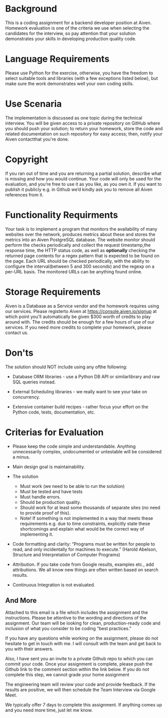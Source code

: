 # Background
This is a coding assignment for a backend developer position at Aiven.
Homework evaluation is one of the criteria we use when selecting the candidates for the interview, so pay attention that your solution demonstrates your skills in developing production quality code.

# Language Requirements
Please use Python for the exercise, otherwise, you have the freedom to select suitable tools and libraries (with a few exceptions listed below), but make sure the work demonstrates well your own coding skills.

# Use Scenaria
The implementation is discussed as one topic during the technical interview.
You will be given access to a private repository on GitHub where you should push your solution; to return your homework, store the code and related documentation on such repository for easy access; then, notify your Aiven contactthat you're done.

# Copyright
If you ran out of time and you are returning a partial solution, describe what is missing and how you would continue.
Your code will only be used for the evaluation, and you’re free to use it as you like, as you own it. 
If you want to publish it publicly e.g. in Github we’d kindly ask you to remove all Aiven references from it.

# Functionality Requirments
Your task is to implement a program that monitors the availability of many websites over the network, produces metrics about these and stores the metrics into an Aiven PostgreSQL database.
The website monitor should perform the checks periodically and collect the request timestamp,the response time, the HTTP status code, as well as **optionally** checking the returned page contents for a regex pattern that is expected to be found on the page. 
Each URL should be checked periodically, with the ability to configure the interval(between 5 and 300 seconds) and the regexp on a per-URL basis. The monitored URLs can be anything found online.

# Storage Requirements
Aiven is a Database as a Service vendor and the homework requires using our services. Please registerto Aiven at https://console.aiven.io/signup at which point you'll automatically be given $300 worth of credits to play around with. The credits should be enough for a few hours of use of our services. If you need more credits to complete your homework, please contact us.

# Don'ts
The solution should NOT include using any ofthe following:
- Database ORM libraries - use a Python DB API or similarlibrary and raw SQL queries instead.

- External Scheduling libraries - we really want to see your take on concurrency.

- Extensive container build recipes - rather focus your effort on the Python code, tests, documentation, etc.

#  Criterias for Evaluation
- Please keep the code simple and understandable. Anything unnecessarily complex, undocumented or untestable will be considered a minus.
- Main design goal is maintainability.
- The solution
    - Must work (we need to be able to run the solution)
    - Must be tested and have tests
    - Must handle errors.
    - Should be production quality.
    - Should work for at least some thousands of separate sites (no need to provide proof of this).
    - Note! If something is not implemented in a way that meets these requirements e.g. due to time constraints, explicitly state these shortcomings and explain what would be the correct way of implementing it.

- Code formatting and clarity: “Programs must be written for people to read, and only incidentally for machines to execute.” (Harold Abelson, Structure and Interpretation of Computer Programs)
- Attribution. If you take code from Google results, examples etc., add attributions. We all know new things are often written based on search results.
- Continuous Integration is not evaluated.

## And More
Attached to this email is a file which includes the assignment and the instructions. Please be attentive to the wording and directions of the assignment. Our team will be looking for clean, production-ready code and inclusion of what you consider to be coding “best practices.”

If you have any questions while working on the assignment, please do not hesitate to get in touch with me. I will consult with the team and get back to you with their answers.

Also, I have sent you an invite to a private Github repo to which you can commit your code. Once your assignment is complete, please push the Github link to the comment section within the link below. If you do not complete this step, we cannot grade your home assignment

The engineering team will review your code and provide feedback. If the results are positive, we will then schedule the Team Interview via Google Meet.

We typically offer 7 days to complete this assignment. If anything comes up and you need more time, just let me know.
